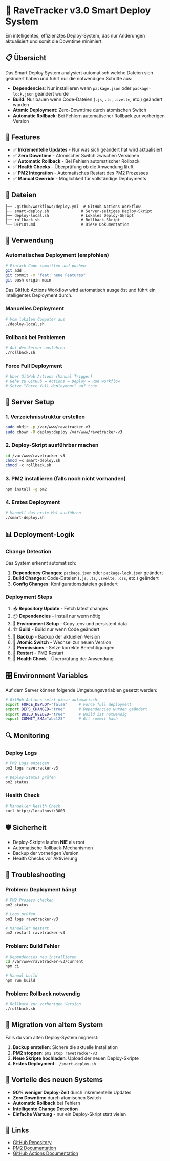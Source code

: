 # 🚀 RaveTracker v3.0 Smart Deploy System

Ein intelligentes, effizienztes Deploy-System, das nur Änderungen aktualisiert und somit die Downtime minimiert.

## 📋 Übersicht

Das Smart Deploy System analysiert automatisch welche Dateien sich geändert haben und führt nur die notwendigen Schritte aus:

- **Dependencies**: Nur installieren wenn `package.json` oder `package-lock.json` geändert wurde
- **Build**: Nur bauen wenn Code-Dateien (`.js`, `.ts`, `.svelte`, etc.) geändert wurden
- **Atomic Deployment**: Zero-Downtime durch atomischen Switch
- **Automatic Rollback**: Bei Fehlern automatischer Rollback zur vorherigen Version

## 🎯 Features

- ✅ **Inkrementelle Updates** - Nur was sich geändert hat wird aktualisiert
- ✅ **Zero Downtime** - Atomischer Switch zwischen Versionen
- ✅ **Automatic Rollback** - Bei Fehlern automatischer Rollback
- ✅ **Health Checks** - Überprüfung ob die Anwendung läuft
- ✅ **PM2 Integration** - Automatisches Restart des PM2 Prozesses
- ✅ **Manual Override** - Möglichkeit für vollständige Deployments

## 📁 Dateien

```
├── .github/workflows/deploy.yml  # GitHub Actions Workflow
├── smart-deploy.sh              # Server-seitiges Deploy-Skript
├── deploy-local.sh              # Lokales Deploy-Skript
├── rollback.sh                  # Rollback-Skript
└── DEPLOY.md                    # Diese Dokumentation
```

## 🚀 Verwendung

### Automatisches Deployment (empfohlen)

```bash
# Einfach Code committen und pushen
git add .
git commit -m "feat: neue Features"
git push origin main
```

Das GitHub Actions Workflow wird automatisch ausgelöst und führt ein intelligentes Deployment durch.

### Manuelles Deployment

```bash
# Vom lokalen Computer aus
./deploy-local.sh
```

### Rollback bei Problemen

```bash
# Auf dem Server ausführen
./rollback.sh
```

### Force Full Deployment

```bash
# Über GitHub Actions (Manual Trigger)
# Gehe zu GitHub → Actions → Deploy → Run workflow
# Setze "Force full deployment" auf true
```

## 🔧 Server Setup

### 1. Verzeichnisstruktur erstellen

```bash
sudo mkdir -p /var/www/ravetracker-v3
sudo chown -R deploy:deploy /var/www/ravetracker-v3
```

### 2. Deploy-Skript ausführbar machen

```bash
cd /var/www/ravetracker-v3
chmod +x smart-deploy.sh
chmod +x rollback.sh
```

### 3. PM2 installieren (falls noch nicht vorhanden)

```bash
npm install -g pm2
```

### 4. Erstes Deployment

```bash
# Manuell das erste Mal ausführen
./smart-deploy.sh
```

## 📊 Deployment-Logik

### Change Detection

Das System erkennt automatisch:

1. **Dependency Changes**: `package.json` oder `package-lock.json` geändert
2. **Build Changes**: Code-Dateien (`.js`, `.ts`, `.svelte`, `.css`, etc.) geändert
3. **Config Changes**: Konfigurationsdateien geändert

### Deployment Steps

1. 📥 **Repository Update** - Fetch latest changes
2. 📦 **Dependencies** - Install nur wenn nötig
3. 🔗 **Environment Setup** - Copy .env und persistent data
4. 🏗️ **Build** - Build nur wenn Code geändert
5. 💾 **Backup** - Backup der aktuellen Version
6. 🔄 **Atomic Switch** - Wechsel zur neuen Version
7. 🔐 **Permissions** - Setze korrekte Berechtigungen
8. 🚀 **Restart** - PM2 Restart
9. 🏥 **Health Check** - Überprüfung der Anwendung

## 🎛️ Environment Variables

Auf dem Server können folgende Umgebungsvariablen gesetzt werden:

```bash
# GitHub Actions setzt diese automatisch
export FORCE_DEPLOY="false"     # Force full deployment
export DEPS_CHANGED="true"      # Dependencies wurden geändert
export BUILD_NEEDED="true"      # Build ist notwendig
export COMMIT_SHA="abc123"      # Git commit hash
```

## 🔍 Monitoring

### Deploy Logs

```bash
# PM2 Logs anzeigen
pm2 logs ravetracker-v3

# Deploy-Status prüfen
pm2 status
```

### Health Check

```bash
# Manueller Health Check
curl http://localhost:3000
```

## 🛡️ Sicherheit

- Deploy-Skripte laufen **NIE** als root
- Automatische Rollback-Mechanismen
- Backup der vorherigen Version
- Health Checks vor Aktivierung

## 📝 Troubleshooting

### Problem: Deployment hängt

```bash
# PM2 Prozess checken
pm2 status

# Logs prüfen
pm2 logs ravetracker-v3

# Manueller Restart
pm2 restart ravetracker-v3
```

### Problem: Build Fehler

```bash
# Dependencies neu installieren
cd /var/www/ravetracker-v3/current
npm ci

# Manual build
npm run build
```

### Problem: Rollback notwendig

```bash
# Rollback zur vorherigen Version
./rollback.sh
```

## 🔄 Migration von altem System

Falls du vom alten Deploy-System migrierst:

1. **Backup erstellen**: Sichere die aktuelle Installation
2. **PM2 stoppen**: `pm2 stop ravetracker-v3`
3. **Neue Skripte hochladen**: Upload der neuen Deploy-Skripte
4. **Erstes Deployment**: `./smart-deploy.sh`

## 🎉 Vorteile des neuen Systems

- **90% weniger Deploy-Zeit** durch inkrementelle Updates
- **Zero Downtime** durch atomischen Switch
- **Automatic Rollback** bei Fehlern
- **Intelligente Change Detection**
- **Einfache Wartung** - nur ein Deploy-Skript statt vielen

## 🔗 Links

- [GitHub Repository](https://github.com/ochtii/ravetracker-v3)
- [PM2 Documentation](https://pm2.keymetrics.io/)
- [GitHub Actions Documentation](https://docs.github.com/en/actions)
